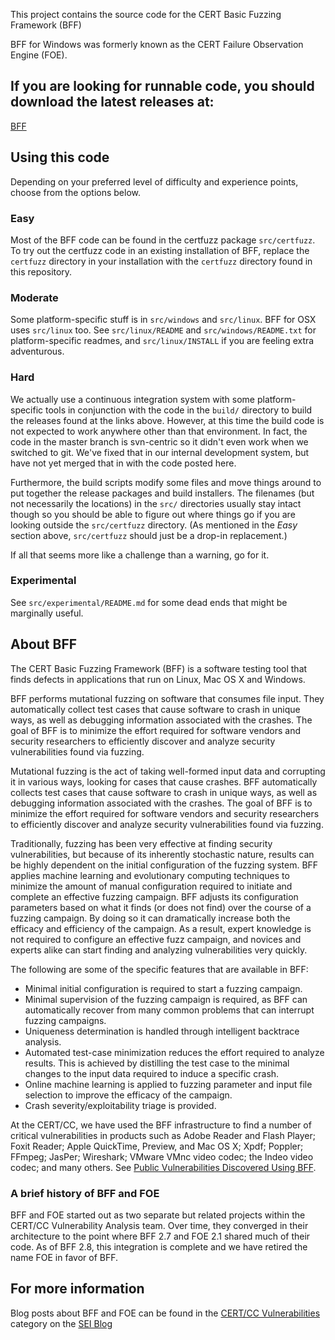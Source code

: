 This project contains the source code for the CERT Basic Fuzzing Framework (BFF)

BFF for Windows was formerly known as the CERT Failure Observation Engine (FOE).

## If you are looking for runnable code, you should download the latest releases at: 

[BFF](https://www.sei.cmu.edu/forms/bff-download/)

## Using this code 

Depending on your preferred level of difficulty and experience points, choose from the options below.

### Easy

Most of the BFF code can be found in the certfuzz package `src/certfuzz`. To try out the certfuzz code in an existing installation of BFF, replace the `certfuzz` directory in your installation with the `certfuzz` directory found in this repository.

### Moderate

Some platform-specific stuff is in `src/windows` and `src/linux`. BFF for OSX uses `src/linux` too. See `src/linux/README` and `src/windows/README.txt` for platform-specific readmes, and `src/linux/INSTALL` if you are feeling extra adventurous.

### Hard

We actually use a continuous integration system with some platform-specific tools in conjunction with the code in the `build/` directory to build the releases found at the links above. However, at this time the build code is not expected to work anywhere other than that environment. In fact, the code in the master branch is svn-centric so it didn't even work when we switched to git. We've fixed that in our internal development system, but have not yet merged that in with the code posted here.

Furthermore, the build scripts modify some files and move things around to put together the release packages and build installers. The filenames (but not necessarily the locations) in the `src/` directories usually stay intact though so you should be able to figure out where things go if you are looking outside the `src/certfuzz` directory. (As mentioned in the *Easy* section above, `src/certfuzz` should just be a drop-in replacement.)

If all that seems more like a challenge than a warning, go for it.

### Experimental 

See `src/experimental/README.md` for some dead ends that might be marginally useful.

## About BFF 

The CERT Basic Fuzzing Framework (BFF) is a software testing tool that finds defects in applications that run on Linux, Mac OS X and Windows.

BFF performs mutational fuzzing on software that consumes file input.  They automatically collect test cases that cause software to crash in unique ways, as well as debugging information associated with the crashes. The goal of BFF is to minimize the effort required for software vendors and security researchers to efficiently discover and analyze security vulnerabilities found via fuzzing.

Mutational fuzzing is the act of taking well-formed input data and corrupting it in various ways, looking for cases that cause crashes. BFF automatically collects test cases that cause software to crash in unique ways, as well as debugging information associated with the crashes. The goal of BFF is to minimize the effort required for software vendors and security researchers to efficiently discover and analyze security vulnerabilities found via fuzzing.

Traditionally, fuzzing has been very effective at finding security vulnerabilities, but because of its inherently stochastic nature, results can be highly dependent on the initial configuration of the fuzzing system. BFF applies machine learning and evolutionary computing techniques to minimize the amount of manual configuration required to initiate and complete an effective fuzzing campaign. BFF adjusts its configuration parameters based on what it finds (or does not find) over the course of a fuzzing campaign. By doing so it can dramatically increase both the efficacy and efficiency of the campaign. As a result, expert knowledge is not required to configure an effective fuzz campaign, and novices and experts alike can start finding and analyzing vulnerabilities very quickly.

The following are some of the specific features that are available in BFF:

- Minimal initial configuration is required to start a fuzzing campaign.
- Minimal supervision of the fuzzing campaign is required, as BFF can automatically recover from many common problems that can interrupt fuzzing campaigns.
- Uniqueness determination is handled through intelligent backtrace analysis.
- Automated test-case minimization reduces the effort required to analyze results. This is achieved by distilling the test case to the minimal changes to the input data required to induce a specific crash.
- Online machine learning is applied to fuzzing parameter and input file selection to improve the efficacy of the campaign.
- Crash severity/exploitability triage is provided.

At the CERT/CC, we have used the BFF infrastructure to find a number of critical vulnerabilities in products such as Adobe Reader and Flash Player; Foxit Reader; Apple QuickTime, Preview, and Mac OS X; Xpdf; Poppler; FFmpeg; JasPer; Wireshark; VMware VMnc video codec; the Indeo video codec; and many others. See [Public Vulnerabilities Discovered Using BFF](https://github.com/CERTCC/certfuzz/wiki/Public-Vulnerabilities-Discovered-Using-BFF).

### A brief history of BFF and FOE ##

BFF and FOE started out as two separate but related projects within the CERT/CC
Vulnerability Analysis team. Over time, they converged in their architecture to the point where BFF 2.7 and FOE 2.1 shared much of their code. As of BFF 2.8, this integration is complete and we have retired the name FOE in favor of BFF.


## For more information

Blog posts about BFF and FOE can be found in the [CERT/CC Vulnerabilities](https://insights.sei.cmu.edu/blog/topics/certcc/) category on the [SEI Blog](https://insights.sei.cmu.edu/blog/)
